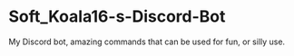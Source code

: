 # Soft_Koala16-s-Discord-Bot
My Discord bot, amazing commands that can be used for fun, or silly use.
